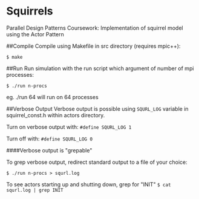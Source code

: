 # Squirrels
Parallel Design Patterns Coursework: Implementation of squirrel model using the Actor Pattern

##Compile
Compile using Makefile in src directory (requires mpic++):
```
$ make
```

##Run
Run simulation with the run script which argument of number of mpi processes:
```
$ ./run n-procs  
```
eg. ./run 64 will run on 64 processes

##Verbose Output
Verbose output is possible using `SQURL_LOG` variable in squirrel_const.h within actors directory.

Turn on verbose output with: ```#define SQURL_LOG 1```

Turn off with: ```#define SQURL_LOG 0```

####Verbose output is "grepable"

To grep verbose output, redirect standard output to a file of your choice:
```
$ ./run n-procs > squrl.log
```

To see actors starting up and shutting down, grep for "INIT"
  `$ cat squrl.log | grep INIT`

